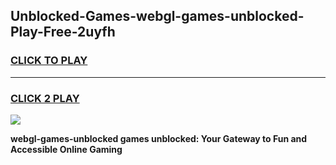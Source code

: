 
## Unblocked-Games-webgl-games-unblocked-Play-Free-2uyfh
<h3>
<a href="https://premium76.site?title=webgl-games-unblocked&ref=23A">CLICK TO PLAY</a></h3>
<hr>

<h3>
<a href="https://premium76.site?title=webgl-games-unblocked&ref=23A">CLICK 2 PLAY</a>
  
</h3>

<a href="https://premium76.site?title=webgl-games-unblocked&ref=23A"><img src="https://clearcache.store/games.png"></a>


**webgl-games-unblocked games unblocked: Your Gateway to Fun and Accessible Online Gaming**
